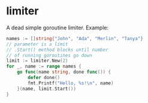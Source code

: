 # limiter

A dead simple goroutine limiter.
Example:

```go
names := []string{"John", "Ada", "Merlin", "Tanya"}
// parameter is a limit
// .Start() method blocks until number 
// of running goroutines go down
limit := limiter.New(2)
for _, name := range names {
    go func(name string, done func()) {
        defer done()
        fmt.Printf("Hello, %s!\n", name)
    }(name, limit.Start())
}
```